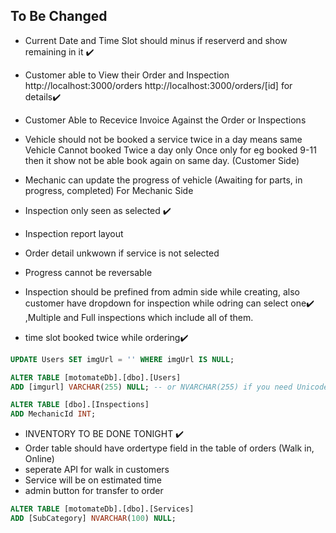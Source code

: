  ## To Be Changed 

 - Current Date and Time Slot should minus if reserverd  and show remaining in it ✔️

 - Customer able to View their Order and Inspection http://localhost:3000/orders 
  http://localhost:3000/orders/[id] for details✔️

 - Customer Able to Recevice Invoice Against the Order or Inspections 

 - Vehicle should not be booked a service twice in a day means same Vehicle Cannot booked Twice a day only Once only for eg booked 9-11 then it show not be able book again on same day. (Customer Side)

 - Mechanic can update the progress of vehicle (Awaiting for parts, in progress, completed) For Mechanic Side

 - Inspection only seen as selected ✔️

 - Inspection report layout

 - Order detail unkwown if service is not selected
 
 - Progress cannot be reversable

 - Inspection should be prefined from admin side while creating, also customer have dropdown for inspection while odring can select one✔️
  ,Multiple and Full inspections which include all of them.

 - time slot booked twice while ordering✔️
 


 ```sql 
 UPDATE Users SET imgUrl = '' WHERE imgUrl IS NULL;

 ```
 ```sql
 ALTER TABLE [motomateDb].[dbo].[Users]
ADD [imgurl] VARCHAR(255) NULL; -- or NVARCHAR(255) if you need Unicode support
 ```

 ```sql
ALTER TABLE [dbo].[Inspections]
ADD MechanicId INT;
 ```
 - INVENTORY TO BE DONE TONIGHT ✔️
 - Order table should have ordertype field in the table of orders (Walk in, Online)
 - seperate API for walk in customers
 - Service will be on estimated time
 - admin button for transfer to order


 ```sql
 ALTER TABLE [motomateDb].[dbo].[Services]
ADD [SubCategory] NVARCHAR(100) NULL;
 ```